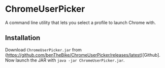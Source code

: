 # ChromeUserPicker
A command line utility that lets you select a profile to launch Chrome with.

## Installation
Download ```ChromeUserPicker.jar``` from (https://github.com/benTheBike/ChromeUserPicker/releases/latest)[Github]. Now launch the JAR with ```java -jar ChromeUserPicker.jar```.
